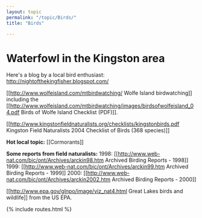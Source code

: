 ```yaml
---
layout: topic
permalink: "/topic/Birds/"
title: "Birds"

---
```


<h1>Waterfowl in the Kingston area</h1>

  Here's a blog by a local bird enthusiast: http://nightofthekingfisher.blogspot.com/

  [[http://www.wolfeisland.com/mtbirdwatching/ Wolfe Island birdwatching]] including the [[http://www.wolfeisland.com/mtbirdwatching/images/birdsofwolfeisland_04.pdf Birds of Wolfe Island Checklist (PDF)]].

[[http://www.kingstonfieldnaturalists.org/checklists/kingstonbirds.pdf Kingston Field Naturalists 2004 Checklist of Birds (368 species)]]

<b>Hot local topic:</b> [[Cormorants]]

<b>Some reports from field naturalists:</b>
1998: [[http://www.web-nat.com/bic/ont/Archives/arckin98.htm Archived Birding Reports - 1998]]
1999: [[http://www.web-nat.com/bic/ont/Archives/arckin99.htm Archived Birding Reports - 1999]]
2000: [[http://www.web-nat.com/bic/ont/Archives/arckin2002.htm Archived Birding Reports - 2000]]

[[http://www.epa.gov/glnpo/image/viz_nat4.html Great Lakes birds and wildlife]] from the US EPA.

{% include routes.html %}
